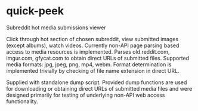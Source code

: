 # quick-peek
Subreddit hot media submissions viewer

Click through hot section of chosen subreddit, view submitted images (except albums), watch videos.
Currently non-API page parsing based access to media resources is implemented.
Parses old.reddit.com, imgur.com, gfycat.com to obtain direct URLs of submitted files.
Supported media formats: jpg, jpeg, png, mp4, webm.
Format determination is implemented trivially by checking of file name extension in direct URL.

Supplied with standalone dump script.
Provided dump functions are used for downloading or obtaining direct URLs of submitted media files
and were designed primarily for testing of underlying non-API web access functionality.
